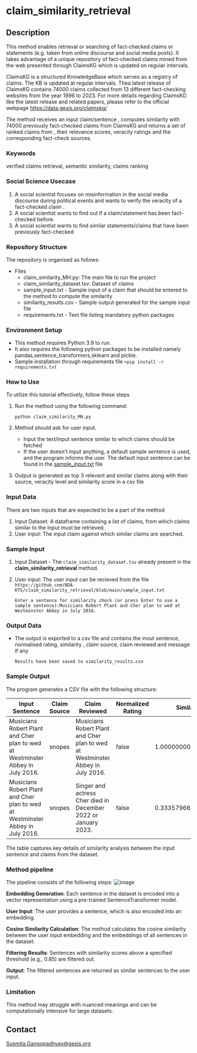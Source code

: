 # claim_similarity_retrieval

## Description
This method enables retrieval or searching of fact-checked claims or statements (e.g. taken from online discourse and social media posts). It takes advantage of a unique repository of fact-checked claims mined from the web presented through ClaimsKG which is updated on regular intervals.

ClaimsKG is a structured KnowledgeBase which serves as a registry of claims. The KB is updated at regular intervals. Thea latest release of ClaimsKG contains 74000 claims collected from 13 different fact-checking websites from  the year 1996 to 2023. For more details regarding ClaimsKG like the latest release and related papers, please refer to the official webpage https://data.gesis.org/claimskg/ 

The method receives an input claim/sentence , computes similarity with 74000 previously fact-checked claims from ClaimsKG and returns a set of ranked claims from , their relevance scores, veracity ratings and the corresponding fact-check sources.   

### Keywords
verified claims retrieval, semantic similarity, claims ranking

### Social Science Usecase

1. A social scientist focuses on misinformation in the social media discourse during political events and wants to verify the veracity of a fact-checked claim .
2. A social scientist wants to find out if a claim/statement has been fact-checked before.
3. A social scientist wants to find similar statements/claims that have been previously fact-checked


### Repository Structure
The repository is organised as follows: 

* Files
  - claim_similarity_MH.py: The main file to run the project
  - claim_similarity_dataset.tsv: Dataset of claims
  - sample_input.txt - Sample input of a claim that should be entered to the method to compute the similarity
  - similarity_results.csv - Sample output generated for the sample input file
  - requirements.txt - Text file listing mandatory python packages


 

### Environment Setup
 - This method requires Python 3.9 to run.
 - It also requires the following python packages to be installed namely pandas,sentence_transformers,sklearn and pickle.
 - Sample installation through requirements file
    `>pip install -r requirements.txt`


  

### How to Use
To utilize this tutorial effectively, follow these steps
1. Run the method using the following command: 
   
   `python claim_similarity_MH.py`
   
2. Method should ask for user input.
     - Input the text/input sentence similar to which claims should be fetched
     - If the user doesn't input anything, a default sample sentence is used, and the program informs the user. The default input sentence can be found in the [sample_input.txt](sample_input.txt) file

   
3. Output is generated as top 3 relevant and similar claims along with their source, veracity level and similarity score in a csv file

### Input Data 
There are two inputs that are expected to be a part of the method
1. Input Dataset: A dataframe containing a list of claims, from which claims similar to the input must be retrieved.
2. User input: The input claim against which similar claims are searched.
   
### Sample Input 
1. Input Dataset - The `claim_similarity_dataset.tsv` already present in the **claim_similarity_retrieval** method. 

   
2. User input: The user input can be recieved from the file `https://github.com/BDA-KTS/claim_similarity_retrieval/blob/main/sample_input.txt`
   
    `Enter a sentence for similarity check (or press Enter to use a sample sentence):Musicians Robert Plant and Cher plan to wed at Westminster Abbey in July 2016.`

### Output Data 
* The output is exported to a csv file and contains the inout sentence, normalised rating, similarity , claim source, claim reviewed and message if any
  
  `Results have been saved to similarity_results.csv`
### Sample Output

The program generates a CSV file with the following structure:

| **Input Sentence**                                                   | **Claim Source** | **Claim Reviewed**                                                              | **Normalized Rating** | **Similarity**      | **Message** |
|-----------------------------------------------------------------------|------------------|----------------------------------------------------------------------------------|------------------------|---------------------|--------------|
| Musicians Robert Plant and Cher plan to wed at Westminster Abbey in July 2016. | snopes           | Musicians Robert Plant and Cher plan to wed at Westminster Abbey in July 2016.   | false                 | 1.0000000000000007  |              |
| Musicians Robert Plant and Cher plan to wed at Westminster Abbey in July 2016. | snopes           | Singer and actress Cher died in December 2022 or January 2023.                  | false                 | 0.33357966160385355 |              |

The table captures key details of similarity analysis between the input sentence and claims from the dataset.
               

### Method pipeline

The pipeline consists of the following steps:
![image](https://github.com/user-attachments/assets/b7040304-6db7-4099-83ce-2d498a469f45)





**Embedding Generation**: Each sentence in the dataset is encoded into a vector representation using a pre-trained SentenceTransformer model.

**User Input**: The user provides a sentence, which is also encoded into an embedding.

**Cosine Similarity Calculation**: The method calculates the cosine similarity between the user input embedding and the embeddings of all sentences in the dataset.

**Filtering Results**: Sentences with similarity scores above a specified threshold (e.g., 0.85) are filtered out.

**Output**: The filtered sentences are returned as similar sentences to the user input.



### Limitation

This method may struggle with nuanced meanings and can be computationally intensive for large datasets. 



## Contact
Susmita.Gangopadhyay@gesis.org


